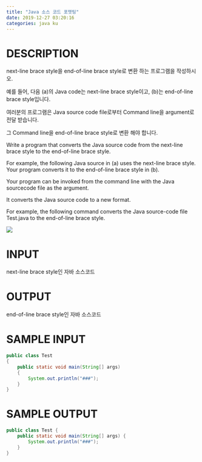 ```yaml
---
title: "Java 소스 코드 포맷팅"
date: 2019-12-27 03:20:16
categories: java ku
---
```


# DESCRIPTION
next-line brace style을 end-of-line brace style로 변환 하는 프로그램을 작성하시오.

예를 들어, 다음 (a)의 Java code는 next-line brace style이고, (b)는 end-of-line brace style입니다.

여러분의 프로그램은 Java source code file로부터 Command line을 argument로 전달 받습니다.

그 Command line을 end-of-line brace style로 변환 해야 합니다.

Write a program that converts the Java source code from the next-line brace style to the end-of-line brace style.

For example, the following Java source in (a) uses the next-line brace style. Your program converts it to the end-of-line brace style in (b).

Your program can be invoked from the command line with the Java sourcecode file as the argument.

It converts the Java source code to a new format.

For example, the following command converts the Java source-code file Test.java to the end-of-line brace style.

 
![](https://withcs.net/img/java2015/reformat_java_source_code.png)



# INPUT
next-line brace style인 자바 소스코드

# OUTPUT
end-of-line brace style인 자바 소스코드

# SAMPLE INPUT
```java
public class Test
{
	public static void main(String[] args)
	{
		System.out.println("###");
	}
}
```

# SAMPLE OUTPUT
```java
public class Test {
	public static void main(String[] args) {
		System.out.println("###");
	}
}
```

<script src="https://gist.github.com/DetegiCE/06ee99173cf85c7bcdddafba8529787d.js"></script>
